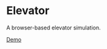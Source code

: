 Elevator
========

A browser-based elevator simulation.

[Demo](https://rawgit.com/joefreeman/elevator/master/index.html)
